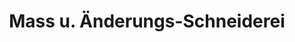 ---
title: "Mass u. Änderungs-Schneiderei"
url: /wien/mass-u-aenderungs-schneiderei/
shop: Kleidung
---